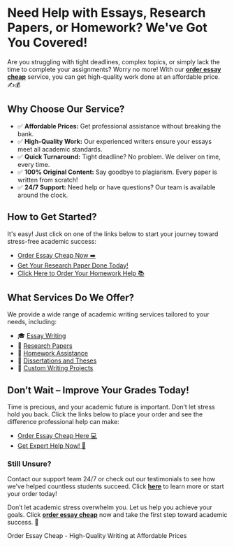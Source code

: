 <h1>Need Help with Essays, Research Papers, or Homework? We've Got You Covered!</h1>

<p>Are you struggling with tight deadlines, complex topics, or simply lack the time to complete your assignments? Worry no more! With our <strong><a href="https://tinyurl.com/topessay?keyword=order+essay+cheap" target="_blank">order essay cheap</a></strong> service, you can get high-quality work done at an affordable price. ✍️💰</p>

<h2>Why Choose Our Service?</h2>
<ul>
    <li>✅ <strong>Affordable Prices:</strong> Get professional assistance without breaking the bank.</li>
    <li>✅ <strong>High-Quality Work:</strong> Our experienced writers ensure your essays meet all academic standards.</li>
    <li>✅ <strong>Quick Turnaround:</strong> Tight deadline? No problem. We deliver on time, every time.</li>
    <li>✅ <strong>100% Original Content:</strong> Say goodbye to plagiarism. Every paper is written from scratch!</li>
    <li>✅ <strong>24/7 Support:</strong> Need help or have questions? Our team is available around the clock.</li>
</ul>

<h2>How to Get Started?</h2>
<p>It's easy! Just click on one of the links below to start your journey toward stress-free academic success:</p>
<ul>
    <li><a href="https://tinyurl.com/topessay?keyword=order+essay+cheap" target="_blank">Order Essay Cheap Now ➡️</a></li>
    <li><a href="https://tinyurl.com/topessay?keyword=order+essay+cheap" target="_blank">Get Your Research Paper Done Today!</a></li>
    <li><a href="https://tinyurl.com/topessay?keyword=order+essay+cheap" target="_blank">Click Here to Order Your Homework Help 📚</a></li>
</ul>

<h2>What Services Do We Offer?</h2>
<p>We provide a wide range of academic writing services tailored to your needs, including:</p>
<ul>
    <li>🎓 <a href="https://tinyurl.com/topessay?keyword=order+essay+cheap" target="_blank">Essay Writing</a></li>
    <li>📄 <a href="https://tinyurl.com/topessay?keyword=order+essay+cheap" target="_blank">Research Papers</a></li>
    <li>📘 <a href="https://tinyurl.com/topessay?keyword=order+essay+cheap" target="_blank">Homework Assistance</a></li>
    <li>📑 <a href="https://tinyurl.com/topessay?keyword=order+essay+cheap" target="_blank">Dissertations and Theses</a></li>
    <li>📝 <a href="https://tinyurl.com/topessay?keyword=order+essay+cheap" target="_blank">Custom Writing Projects</a></li>
</ul>

<h2>Don’t Wait – Improve Your Grades Today!</h2>
<p>Time is precious, and your academic future is important. Don’t let stress hold you back. Click the links below to place your order and see the difference professional help can make:</p>
<ul>
    <li><a href="https://tinyurl.com/topessay?keyword=order+essay+cheap" target="_blank">Order Essay Cheap Here 💻</a></li>
    <li><a href="https://tinyurl.com/topessay?keyword=order+essay+cheap" target="_blank">Get Expert Help Now! 🚀</a></li>
</ul>

<h3>Still Unsure?</h3>
<p>Contact our support team 24/7 or check out our testimonials to see how we've helped countless students succeed. Click <strong><a href="https://tinyurl.com/topessay?keyword=order+essay+cheap" target="_blank">here</a></strong> to learn more or start your order today!</p>

<p>Don’t let academic stress overwhelm you. Let us help you achieve your goals. Click <strong><a href="https://tinyurl.com/topessay?keyword=order+essay+cheap" target="_blank">order essay cheap</a></strong> now and take the first step toward academic success. 🎉</p>
Order Essay Cheap - High-Quality Writing at Affordable Prices
